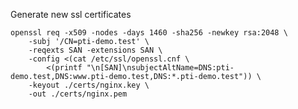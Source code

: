 Generate new ssl certificates

    openssl req -x509 -nodes -days 1460 -sha256 -newkey rsa:2048 \
        -subj '/CN=pti-demo.test' \
        -reqexts SAN -extensions SAN \
        -config <(cat /etc/ssl/openssl.cnf \
            <(printf "\n[SAN]\nsubjectAltName=DNS:pti-demo.test,DNS:www.pti-demo.test,DNS:*.pti-demo.test")) \
        -keyout ./certs/nginx.key \
        -out ./certs/nginx.pem
    